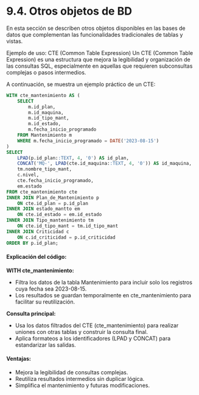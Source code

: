 # 9.4. Otros objetos de BD

En esta sección se describen otros objetos disponibles en las bases de datos que complementan las funcionalidades tradicionales de tablas y vistas.

Ejemplo de uso: CTE (Common Table Expression)
Un CTE (Common Table Expression) es una estructura que mejora la legibilidad y organización de las consultas SQL, especialmente en aquellas que requieren subconsultas complejas o pasos intermedios.

A continuación, se muestra un ejemplo práctico de un CTE:

```sql
WITH cte_mantenimiento AS (
    SELECT 
        m.id_plan,
        m.id_maquina,
        m.id_tipo_mant,
        m.id_estado,
        m.fecha_inicio_programado
    FROM Mantenimiento m
    WHERE m.fecha_inicio_programado = DATE('2023-08-15')
)
SELECT 
    LPAD(p.id_plan::TEXT, 4, '0') AS id_plan,
    CONCAT('MQ-', LPAD(cte.id_maquina::TEXT, 4, '0')) AS id_maquina,
    tm.nombre_tipo_mant,
    c.nivel,
    cte.fecha_inicio_programado,
    em.estado
FROM cte_mantenimiento cte
INNER JOIN Plan_de_Mantenimiento p
    ON cte.id_plan = p.id_plan
INNER JOIN estado_mantto em
    ON cte.id_estado = em.id_estado
INNER JOIN Tipo_mantenimiento tm
    ON cte.id_tipo_mant = tm.id_tipo_mant
INNER JOIN Criticidad c
    ON c.id_criticidad = p.id_criticidad
ORDER BY p.id_plan;
```

#### Explicación del código:

**WITH cte_mantenimiento:**

- Filtra los datos de la tabla Mantenimiento para incluir solo los registros cuya fecha sea 2023-08-15.
- Los resultados se guardan temporalmente en cte_mantenimiento para facilitar su reutilización.

**Consulta principal:**

- Usa los datos filtrados del CTE (cte_mantenimiento) para realizar uniones con otras tablas y construir la consulta final.
- Aplica formateos a los identificadores (LPAD y CONCAT) para estandarizar las salidas.

#### Ventajas:

- Mejora la legibilidad de consultas complejas.
- Reutiliza resultados intermedios sin duplicar lógica.
- Simplifica el mantenimiento y futuras modificaciones.
